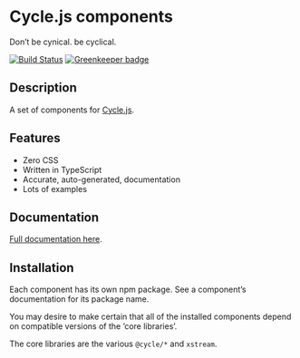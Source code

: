 <div class="is-hidden-in-docs">
  <h1>Cycle.js components</h1>
  <p>Don’t be cynical. be cyclical.</p>
</div>

[![Build Status](https://travis-ci.org/mightyiam/cyclejs-components.svg?branch=master)](https://travis-ci.org/mightyiam/cyclejs-components)
[![Greenkeeper badge](https://badges.greenkeeper.io/mightyiam/cyclejs-components.svg)](https://greenkeeper.io/)

## Description

A set of components for [Cycle.js](https://cycle.js.org).

## Features

* Zero CSS
* Written in TypeScript
* Accurate, auto-generated, documentation
* Lots of examples

<div class="is-hidden-in-docs">
  <h2>Documentation</h2>
  <p>
    <a href="http://cyclejs-components.mightyi.am/">
      Full documentation here</a>.
  </p>
</div>

## Installation

Each component has its own npm package. See a component’s documentation for its package name.

You may desire to make certain that all of the installed components depend on compatible versions of the ’core libraries’.

The core libraries are the various `@cycle/*` and `xstream`.
